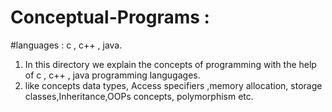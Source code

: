 # Conceptual-Programs :
#languages : c , c++ , java.
1. In this directory we explain the concepts of programming with the help of c , c++ , java programming langugages.
2. like concepts data types, Access specifiers ,memory allocation, storage classes,Inheritance,OOPs concepts, polymorphism etc.
  
